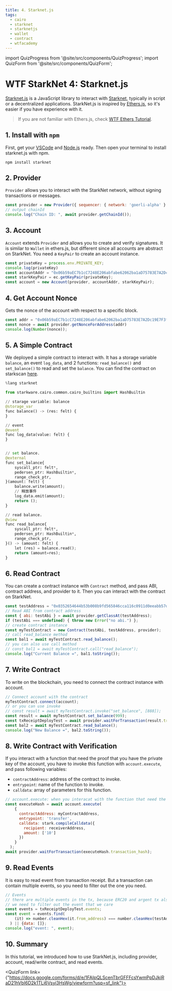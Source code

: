 ```yaml
---
title: 4. Starknet.js
tags:
  - cairo
  - starknet
  - starknetjs
  - wallet
  - contract
  - wtfacademy
---
```


import QuizProgress from '@site/src/components/QuizProgress';
import QuizForm from '@site/src/components/QuizForm';

<QuizProgress courseId={1} lessonId={1}></QuizProgress>

# WTF StarkNet 4: Starknet.js

[Starknet.js](https://www.starknetjs.com/) is a JavaScript library to interact with [Starknet](https://starknet.io/), typically in script or a decentralized applications. StarkNet.js is inspired by [Ethers.js](https://github.com/ethers-io/ethers.js), so it's easier if you have experience with it. 

> If you are not familiar with Ethers.js, check [WTF Ethers Tutorial](https://github.com/WTFAcademy/WTF-Ethers).

## 1. Install with `npm`

First, get your [VSCode](https://code.visualstudio.com/download) and [Node.js](https://nodejs.org/en/download/) ready. Then open your terminal to install starknet.js with npm.


```shell
npm install starknet
```

## 2. Provider

`Provider` allows you to interact with the StarkNet network, without signing transactions or messages.

```js
const provider = new Provider({ sequencer: { network: 'goerli-alpha' } }) // for testnet 1
// output chainId
console.log("Chain ID: ", await provider.getChainId());
```

## 3. Account

`Account` extends `Provider` and allows you to create and verify signatures. 
It is similar to `Wallet` in ethers.js, but different since all accounts are abstract on StarkNet. You need a `KeyPair` to create an account instance.

```js
const privateKey = process.env.PRIVATE_KEY;
console.log(privateKey)
const accountAddr = "0x06b59aEC7b1cC7248E206abfabe62062ba1aD75783E7A2Dc19E7F3f351Ac3309";
const starkKeyPair = ec.getKeyPair(privateKey);
const account = new Account(provider, accountAddr, starkKeyPair);
```

## 4. Get Account Nonce

Gets the nonce of the account with respect to a specific block.

```js
const addr = "0x06b59aEC7b1cC7248E206abfabe62062ba1aD75783E7A2Dc19E7F3f351Ac3309"
const nonce = await provider.getNonceForAddress(addr)
console.log(Number(nonce));
```

## 5. A Simple Contract

We deployed a simple contract to interact with. It has a storage variable `balance`, an event `log_data`, and 2 functions: `read_balance()` and `set_balance()` to read and set the `balance`. You can find the contract on starkscan [here](https://testnet.starkscan.co/contract/0x05844982dc2e548395fb4fc6e4abd16f893ff1b5baaea80bd8de522f784473ef#overview).

```python
%lang starknet

from starkware.cairo.common.cairo_builtins import HashBuiltin

// starage variable: balance
@storage_var
func balance() -> (res: felt) {
}

// event
@event
func log_data(value: felt) {
}


// set balance.
@external
func set_balance{
    syscall_ptr: felt*,
    pedersen_ptr: HashBuiltin*,
    range_check_ptr,
}(amount: felt) {
    balance.write(amount);
    // 释放事件
    log_data.emit(amount);
    return ();
}

// read balance.
@view
func read_balance{
    syscall_ptr: felt*,
    pedersen_ptr: HashBuiltin*,
    range_check_ptr,
}() -> (amount: felt) {
    let (res) = balance.read();
    return (amount=res);
}
```

## 6. Read Contract

You can create a contract instance with `Contract` method, and pass ABI, contract address, and provider to it. Then you can interact with the contract on StarkNet.

```js
const testAddress = "0x0352654644b53b008b9fd565846cca116c0911d0eeabb57df00b55ed77ad211e";
// Read ABI from contract address
const { abi: testAbi } = await provider.getClassAt(testAddress);
if (testAbi === undefined) { throw new Error("no abi.") };
// create contract instance
const myTestContract = new Contract(testAbi, testAddress, provider);
// call read_balance method
const bal1 = await myTestContract.read_balance();
// you can also use call method
// const bal1 = await myTestContract.call("read_balance");
console.log("Current Balance =", bal1.toString());
```

## 7. Write Contract

To write on the blockchain, you need to connect the contract instance with account.

```js
// Connect account with the contract
myTestContract.connect(account);
// or you can use invoke
// const result = await myTestContract.invoke("set_balance", [888]);
const result = await myTestContract.set_balance(999);
const txReceiptDeployTest = await provider.waitForTransaction(result.transaction_hash);
const bal2 = await myTestContract.read_balance();
console.log("New Balance =", bal2.toString());
```

## 8. Write Contract with Verification

If you interact with a function that need the proof that you have the private key of the account, you have to invoke this function with `account.execute`, and pass following variables:

- `contractAddress`: address of the contract to invoke.
- `entrypoint`: name of the function to invoke.
- `calldata`: array of parameters for this function.


```js
// account.execute: when you interacat with the function that need the proof that you have the private key of the account.
const executeHash = await account.execute(
    {
      contractAddress: myContractAddress,
      entrypoint: 'transfer',
      calldata: stark.compileCalldata({
        recipient: receiverAddress,
        amount: ['10']
      })
    }
  );
await provider.waitForTransaction(executeHash.transaction_hash);
```

## 9. Read Events

It is easy to read event from transaction receipt. But a transaction can contain multiple events, so you need to filter out the one you need.

```js
// Events
// there are multiple events in the tx, because ERC20 and argent tx also emit events.
// we need to filter out the event that we care    
const events = txReceiptDeployTest.events;
const event = events.find(
    (it) => number.cleanHex(it.from_address) === number.cleanHex(testAddress)
  ) || {data: []};
console.log("event: ", event);
```

## 10. Summary

In this tutorial, we introduced how to use StarkNet.js, including provider, account, read/write contract, and read events.

<QuizForm link={"https://docs.google.com/forms/d/e/1FAIpQLScenTbrGFFFcsYwmPpDJkiRaD21hVbI6D2k1TLi6Vsyi3HsWg/viewform?usp=sf_link"}></QuizForm>
